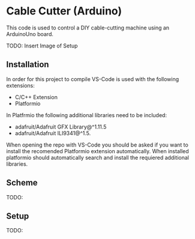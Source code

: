 # Cable Cutter (Arduino)

This code is used to control a DIY cable-cutting machine using an ArduinoUno board. 

TODO: Insert Image of Setup

## Installation

In order for this project to compile VS-Code is used with the following extensions:

* C/C++ Extension
* Platformio

In Platfrmio the following additional libraries need to be included:

- adafruit/Adafruit GFX Library@^1.11.5
- adafruit/Adafruit ILI9341@^1.5.

When opening the repo with VS-Code you should be asked if you want to install the recomended Platformio extension automatically. When installed platformio should automatically search and install the requiered additional libraries.

## Scheme

TODO:

## Setup

TODO: